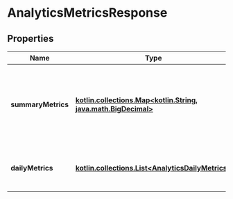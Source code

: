 
# AnalyticsMetricsResponse

## Properties
Name | Type | Description | Notes
------------ | ------------- | ------------- | -------------
**summaryMetrics** | [**kotlin.collections.Map&lt;kotlin.String, java.math.BigDecimal&gt;**](java.math.BigDecimal.md) | The metric name and value over the requested period for each requested metric |  [optional]
**dailyMetrics** | [**kotlin.collections.List&lt;AnalyticsDailyMetrics&gt;**](AnalyticsDailyMetrics.md) | Array with the requested daily metric records |  [optional]



